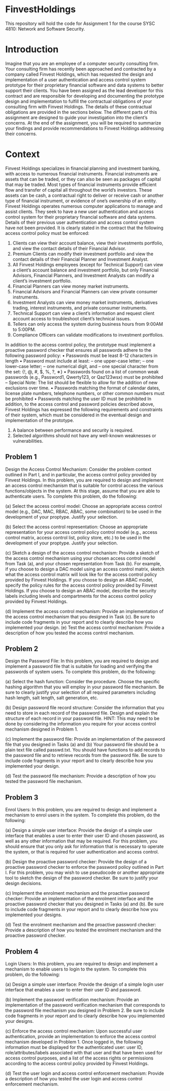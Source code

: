 # FinvestHoldings
This repository will hold the code for Assignment 1 for the course SYSC 4810: Network and Software Security.


# Introduction
Imagine that you are an employee of a computer security consulting firm. Your consulting firm has recently been approached and contracted by a company called Finvest Holdings, which has requested the design and implementation of a user authentication and access control system prototype for their proprietary financial software and data systems to better support their clients. You have been assigned as the lead developer for this contract and are responsible for developing and documenting the prototype design and implementation to fulfill the contractual obligations of your consulting firm with Finvest Holdings. The details of these contractual obligations are provided in the sections below.
The different parts of this assignment are designed to guide your investigation into the client’s concerns. At the end of the assignment, you will be required to summarize your findings and provide recommendations to Finvest Holdings addressing their concerns.

# Context
Finvest Holdings specializes in financial planning and investment banking, with access to numerous financial instruments. Financial instruments are assets that can be traded, or they can also be seen as packages of capital that may be traded. Most types of financial instruments provide efficient flow and transfer of capital all throughout the world’s investors. These assets can be cash, a contractual right to deliver or receive cash or another type of financial instrument, or evidence of one’s ownership of an entity. Finvest Holdings operates numerous computer applications to manage and assist clients. They seek to have a new user authentication and access control system for their proprietary financial software and data systems. Details of their previous user authentication and access control system have not been provided.
It is clearly stated in the contract that the following access control policy must be enforced:
1. Clients can view their account balance, view their investments portfolio, and view the contact details of their Financial Advisor.
2. Premium Clients can modify their investment portfolio and view the contact details of their Financial Planner and Investment Analyst.
3. All Finvest Holdings employees (except for Technical Support) can view a client’s account balance and investment portfolio, but only Financial Advisors, Financial Planners, and Investment Analysts can modify a client’s investment portfolio.
4. Financial Planners can view money market instruments.
5. Financial Advisors and Financial Planners can view private consumer instruments.
6. Investment Analysts can view money market instruments, derivatives trading, interest instruments, and private consumer instruments.
7. Technical Support can view a client’s information and request client account access to troubleshoot client’s technical issues.
8. Tellers can only access the system during business hours from 9:00AM to 5:00PM.
9. Compliance Officers can validate modifications to investment portfolios.

In addition to the access control policy, the prototype must implement a proactive password checker that ensures all passwords adhere to the following password policy:
• Passwords must be least 8-12 characters in length
• Password must include at least:
– one upper-case letter;
– one lower-case letter;
– one numerical digit, and
– one special character from the set: {!, @, #, $, %, ?, ∗}
• Passwords found on a list of common weak passwords (e.g., Password1, Qwerty123, or Qaz123wsx) must be prohibited
– Special Note: The list should be flexible to allow for the addition of new exclusions over time.
• Passwords matching the format of calendar dates, license plate numbers, telephone numbers, or other
common numbers must be prohibited
• Passwords matching the user ID must be prohibited
In addition, to the access control and password policies described above, Finvest Holdings has expressed the following requirements and constraints of their system, which must be considered in the eventual design and implementation of the prototype.
1. A balance between performance and security is required.
2. Selected algorithms should not have any well-known weaknesses or vulnerabilities.

## Problem 1
Design the Access Control Mechanism: Consider the problem context outlined in Part I, and in particular, the access control policy provided by Finvest Holdings. In this problem, you are required to design and implement an access control mechanism that is suitable for control access the various functions/objects in the system. At this stage, assume that you are able to authenticate users. To complete this problem, do the following:

(a) Select the access control model: Choose an appropriate access control model (e.g., DAC, MAC, RBAC, ABAC, some combination) to be used in the development of your proptype. Justify your selection.

(b) Select the access control representation: Choose an appropriate representation for your access control policy control model (e.g., access control matrix, access control list, policy store, etc.) to be used in the development of your proptype. Justify your selection.

(c) Sketch a design of the access control mechanism: Provide a sketch of the access control mechanism using your chosen access control model from Task (a), and your chosen representation from Task (b). For example, if you choose to design a DAC model using an access control matrix, sketch what the access control matrix will look like for the access control policy provided by Finvest Holdings. If you choose to design an ABAC model, specify the policy rules for the access control policy provided by Finvest Holdings. If you choose to design an ABAC model, describe the security labels including levels and compartments for the access control policy provided by Finvest Holdings.

(d) Implement the access control mechanism: Provide an implementation of the access control mechanism that you designed in Task (c). Be sure to include code fragments in your report and to clearly describe how you implemented your design.
(e) Test the access control mechanism: Provide a description of how you tested the access control mechanism.

## Problem 2
Design the Password File: In this problem, you are required to design and implement a password file that is suitable for loading and verifying the passwords of system users. To complete this problem, do the following:

(a) Select the hash function: Consider the procedure. Choose the specific hashing algorithm that you will employ in your password file mechanism. Be sure to clearly justify your selection of all required parameters including hash length, salt length, salt generation, etc.

(b) Design password file record structure: Consider the information that you need to store in each record of the password file. Design and explain the structure of each record in your password file.
HINT: This may need to be done by considering the information you require for your access control mechanism designed in Problem 1.

(c) Implement the password file: Provide an implementation of the password file that you designed in Tasks (a) and (b) Your password file should be a plain text file called passwd.txt. You should have functions to add records to the password file and to retrieve records from the password file. Be sure to include code fragments in your report and to clearly describe how you implemented your design.

(d) Test the password file mechanism: Provide a description of how you tested the password file mechanism.

## Problem 3
Enrol Users: In this problem, you are required to design and implement a mechanism to enrol users in the system. To complete this problem, do the following:

(a) Design a simple user interface: Provide the design of a simple user interface that enables a user to enter their user ID and chosen password, as well as any other information that may be required. For this problem, you should ensure that you only ask for information that is necessary to operate the system, or that is required for user authentication and access control.

(b) Design the proactive password checker: Provide the design of a proactive password checker to enforce the password policy outlined in Part I. For this problem, you may wish to use pseudocode or another appropriate tool to sketch the design of the password checker. Be sure to justify your design decisions.

(c) Implement the enrolment mechanism and the proactive password checker: Provide an implementation of the enrolment interface and the proactive password checker that you designed in Tasks (a) and (b). Be sure to include code fragments in your report and to clearly describe how you implemented your designs.

(d) Test the enrolment mechanism and the proactive password checker: Provide a description of how you tested the enrolment mechanism and the proactive password checker.

## Problem 4
Login Users: In this problem, you are required to design and implement a mechanism to enable users to login to the system. To complete this problem, do the following:

(a) Design a simple user interface: Provide the design of a simple login user interface that enables a user to enter their user ID and password.

(b) Implement the password verification mechanism: Provide an implementation of the password verification mechanism that corresponds to the password file mechanism you designed in Problem 2. Be sure to include code fragments in your report and to clearly describe how you implemented your designs.

(c) Enforce the access control mechanism: Upon successful user authentication, provide an implementation to enforce the access control mechanism developed in Problem 1. Once logged in, the following information must be displayed for the authenticated user: user ID, role/attributes/labels associated with that user and that have been used for access control purposes, and a list of the access rights or permissions according to the access control policy provided by Finvest Holdings.

(d) Test the user login and access control enforcement mechanism: Provide a description of how you tested the user login and access control enforcement mechanism.